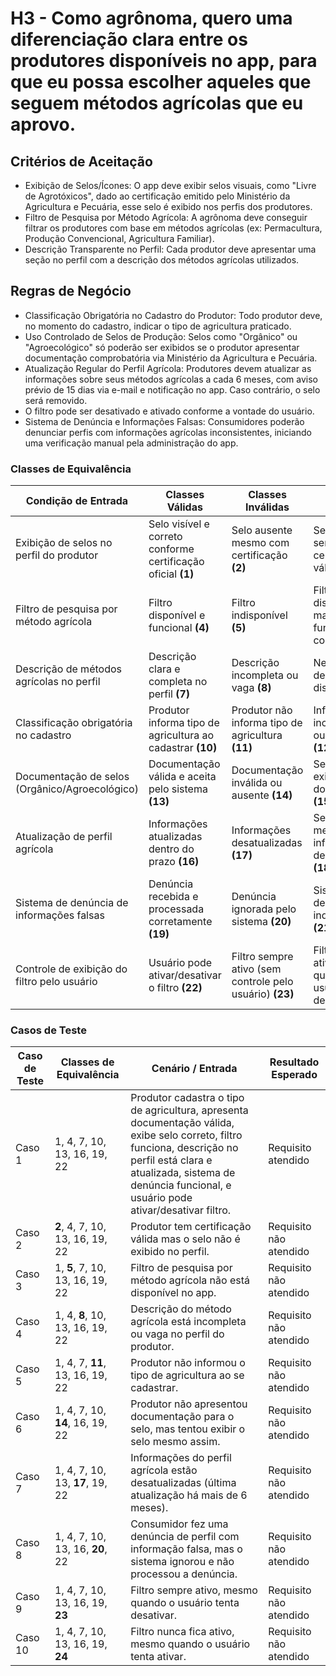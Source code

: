 # H3 - Como agrônoma, quero uma diferenciação clara entre os produtores disponíveis no app, para que eu possa escolher aqueles que seguem métodos agrícolas que eu aprovo.



## Critérios de Aceitação 

- Exibição de Selos/Ícones: O app deve exibir selos visuais, como "Livre de Agrotóxicos", dado ao certificação emitido pelo Ministério da Agricultura e Pecuária, esse selo é exibido nos perfis dos produtores.
- Filtro de Pesquisa por Método Agrícola: A agrônoma deve conseguir filtrar os produtores com base em métodos agrícolas (ex: Permacultura, Produção Convencional, Agricultura Familiar).
- Descrição Transparente no Perfil: Cada produtor deve apresentar uma seção no perfil com a descrição dos métodos agrícolas utilizados.


## Regras de Negócio 

- Classificação Obrigatória no Cadastro do Produtor: Todo produtor deve, no momento do cadastro, indicar o tipo de agricultura praticado.
- Uso Controlado de Selos de Produção: Selos como "Orgânico" ou "Agroecológico" só poderão ser exibidos se o produtor apresentar documentação comprobatória via Ministério da Agricultura e Pecuária.
- Atualização Regular do Perfil Agrícola: Produtores devem atualizar as informações sobre seus métodos agrícolas a cada 6 meses, com aviso prévio de 15 dias via e-mail e notificação no app. Caso contrário, o selo será removido.
- O filtro pode ser desativado e ativado conforme a vontade do usuário.
- Sistema de Denúncia e Informações Falsas: Consumidores poderão denunciar perfis com informações agrícolas inconsistentes, iniciando uma verificação manual pela administração do app.

### Classes de Equivalência 

| Condição de Entrada                                    | Classes Válidas                                              | Classes Inválidas                                        | Classes Inválidas                            |
|--------------------------------------------------------|--------------------------------------------------------------|----------------------------------------------------------|---------------------------------------------|
| Exibição de selos no perfil do produtor                | Selo visível e correto conforme certificação oficial **(1)** | Selo ausente mesmo com certificação **(2)**              | Selo exibido sem ter certificação válida **(3)** |
| Filtro de pesquisa por método agrícola                 | Filtro disponível e funcional **(4)**                        | Filtro indisponível **(5)**                              | Filtro disponível, mas sem funcionalidade correta **(6)** |
| Descrição de métodos agrícolas no perfil               | Descrição clara e completa no perfil **(7)**                 | Descrição incompleta ou vaga **(8)**                     | Nenhuma descrição disponível **(9)** |
| Classificação obrigatória no cadastro                  | Produtor informa tipo de agricultura ao cadastrar **(10)**   | Produtor não informa tipo de agricultura **(11)**        | Informação inconsistente ou inválida **(12)** |
| Documentação de selos (Orgânico/Agroecológico)         | Documentação válida e aceita pelo sistema **(13)**           | Documentação inválida ou ausente **(14)**                | Selo sendo exibido sem documentação **(15)** |
| Atualização de perfil agrícola                         | Informações atualizadas dentro do prazo **(16)**             | Informações desatualizadas **(17)**                      | Selo ativo mesmo com informações desatualizadas **(18)** |
| Sistema de denúncia de informações falsas              | Denúncia recebida e processada corretamente **(19)**         | Denúncia ignorada pelo sistema **(20)**                  | Sistema de denúncia indisponível **(21)** |
| Controle de exibição do filtro pelo usuário            | Usuário pode ativar/desativar o filtro **(22)**              | Filtro sempre ativo (sem controle pelo usuário) **(23)** | Filtro nunca ativo (mesmo quando usuário deseja) **(24)** |


### Casos de Teste

| Caso de Teste | Classes de Equivalência                       | Cenário / Entrada                                                                                                                                   | Resultado Esperado        |
|---------------|-----------------------------------------------|-----------------------------------------------------------------------------------------------------------------------------------------------------|---------------------------|
| Caso 1        | 1, 4, 7, 10, 13, 16, 19, 22                   | Produtor cadastra o tipo de agricultura, apresenta documentação válida, exibe selo correto, filtro funciona, descrição no perfil está clara e atualizada, sistema de denúncia funcional, e usuário pode  ativar/desativar filtro. | Requisito atendido        |
| Caso 2        | **2**, 4, 7, 10, 13, 16, 19, 22               | Produtor tem certificação válida mas o selo não é exibido no perfil.                                                                                 | Requisito não atendido    |
| Caso 3        | 1, **5**, 7, 10, 13, 16, 19, 22               | Filtro de pesquisa por método agrícola não está disponível no app.                                                                                    | Requisito não atendido    |
| Caso 4        | 1, 4, **8**, 10, 13, 16, 19, 22               | Descrição do método agrícola está incompleta ou vaga no perfil do produtor.                                                                           | Requisito não atendido    |
| Caso 5        | 1, 4, 7, **11**, 13, 16, 19, 22               | Produtor não informou o tipo de agricultura ao se cadastrar.                                                                                         | Requisito não atendido    |
| Caso 6        | 1, 4, 7, 10, **14**, 16, 19, 22               | Produtor não apresentou documentação para o selo, mas tentou exibir o selo mesmo assim.                                                              | Requisito não atendido    |
| Caso 7        | 1, 4, 7, 10, 13, **17**, 19, 22               | Informações do perfil agrícola estão desatualizadas (última atualização há mais de 6 meses).                                                         | Requisito não atendido    |
| Caso 8        | 1, 4, 7, 10, 13, 16, **20**, 22               | Consumidor fez uma denúncia de perfil com informação falsa, mas o sistema ignorou e não processou a denúncia.                                        | Requisito não atendido    |
| Caso 9        | 1, 4, 7, 10, 13, 16, 19, **23**               | Filtro sempre ativo, mesmo quando o usuário tenta desativar.                                                                                          | Requisito não atendido    |
| Caso 10       | 1, 4, 7, 10, 13, 16, 19, **24**               | Filtro nunca fica ativo, mesmo quando o usuário tenta ativar.                                                                                         | Requisito não atendido    |
